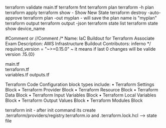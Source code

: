 


terraform validate main.tf 
terraform fmt 
terraform plan 
terraform -h plan 
terraform apply 
terraform show - Show New State
terraform destroy -auto-approve
terraform plan -out myplan    - will save the plan name is "myplan"
terraform output
terraform output -json
terraform state list 
terraform state show device_name


#Comment or //Comment
/*
Name: IaC Buildout for Terraform Associate Exam
Description: AWS Infrastructure Buildout
Contributors: inferno
*/
required_version = "~>=0.15.0"   ~ it means if last 0 changes will be valide version .15.{0}

main.tf  
terraform.tf  
variables.tf 
outputs.tf

Terraform Code Configuration block types include:
• Terraform Settings Block
• Terraform Provider Block
• Terraform Resource Block
• Terraform Data Block
• Terraform Input Variables Block
• Terraform Local Variables Block
• Terraform Output Values Block
• Terraform Modules Block




terraform init - after init command its create  .terraform/providers/registry.terraform.io and .terraform.lock.hcl --> state file


